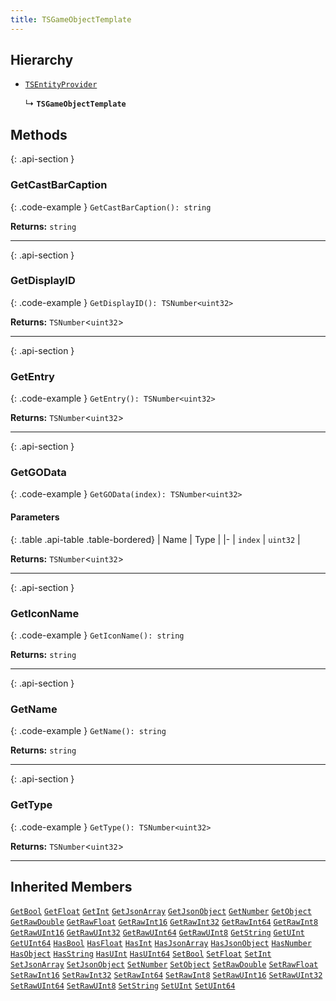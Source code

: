 ```yaml
---
title: TSGameObjectTemplate
---
```



## Hierarchy

- [`TSEntityProvider`](TSEntityProvider)

  ↳ **`TSGameObjectTemplate`**

## Methods

{: .api-section }
### GetCastBarCaption

{: .code-example }
`GetCastBarCaption(): string`

**Returns:** 
`string`

___

{: .api-section }
### GetDisplayID

{: .code-example }
`GetDisplayID(): TSNumber<uint32>`

**Returns:** 
`TSNumber`<`uint32`\>

___

{: .api-section }
### GetEntry

{: .code-example }
`GetEntry(): TSNumber<uint32>`

**Returns:** 
`TSNumber`<`uint32`\>

___

{: .api-section }
### GetGOData

{: .code-example }
`GetGOData(index): TSNumber<uint32>`

#### Parameters

{: .table .api-table .table-bordered}
| Name | Type |
|-
| `index` | `uint32` |

**Returns:** 
`TSNumber`<`uint32`\>

___

{: .api-section }
### GetIconName

{: .code-example }
`GetIconName(): string`

**Returns:** 
`string`

___

{: .api-section }
### GetName

{: .code-example }
`GetName(): string`

**Returns:** 
`string`

___

{: .api-section }
### GetType

{: .code-example }
`GetType(): TSNumber<uint32>`

**Returns:** 
`TSNumber`<`uint32`\>

___

## Inherited Members
[`GetBool`](./TSEntityProvider#getbool) [`GetFloat`](./TSEntityProvider#getfloat) [`GetInt`](./TSEntityProvider#getint) [`GetJsonArray`](./TSEntityProvider#getjsonarray) [`GetJsonObject`](./TSEntityProvider#getjsonobject) [`GetNumber`](./TSEntityProvider#getnumber) [`GetObject`](./TSEntityProvider#getobject) [`GetRawDouble`](./TSEntityProvider#getrawdouble) [`GetRawFloat`](./TSEntityProvider#getrawfloat) [`GetRawInt16`](./TSEntityProvider#getrawint16) [`GetRawInt32`](./TSEntityProvider#getrawint32) [`GetRawInt64`](./TSEntityProvider#getrawint64) [`GetRawInt8`](./TSEntityProvider#getrawint8) [`GetRawUInt16`](./TSEntityProvider#getrawuint16) [`GetRawUInt32`](./TSEntityProvider#getrawuint32) [`GetRawUInt64`](./TSEntityProvider#getrawuint64) [`GetRawUInt8`](./TSEntityProvider#getrawuint8) [`GetString`](./TSEntityProvider#getstring) [`GetUInt`](./TSEntityProvider#getuint) [`GetUInt64`](./TSEntityProvider#getuint64) [`HasBool`](./TSEntityProvider#hasbool) [`HasFloat`](./TSEntityProvider#hasfloat) [`HasInt`](./TSEntityProvider#hasint) [`HasJsonArray`](./TSEntityProvider#hasjsonarray) [`HasJsonObject`](./TSEntityProvider#hasjsonobject) [`HasNumber`](./TSEntityProvider#hasnumber) [`HasObject`](./TSEntityProvider#hasobject) [`HasString`](./TSEntityProvider#hasstring) [`HasUInt`](./TSEntityProvider#hasuint) [`HasUInt64`](./TSEntityProvider#hasuint64) [`SetBool`](./TSEntityProvider#setbool) [`SetFloat`](./TSEntityProvider#setfloat) [`SetInt`](./TSEntityProvider#setint) [`SetJsonArray`](./TSEntityProvider#setjsonarray) [`SetJsonObject`](./TSEntityProvider#setjsonobject) [`SetNumber`](./TSEntityProvider#setnumber) [`SetObject`](./TSEntityProvider#setobject) [`SetRawDouble`](./TSEntityProvider#setrawdouble) [`SetRawFloat`](./TSEntityProvider#setrawfloat) [`SetRawInt16`](./TSEntityProvider#setrawint16) [`SetRawInt32`](./TSEntityProvider#setrawint32) [`SetRawInt64`](./TSEntityProvider#setrawint64) [`SetRawInt8`](./TSEntityProvider#setrawint8) [`SetRawUInt16`](./TSEntityProvider#setrawuint16) [`SetRawUInt32`](./TSEntityProvider#setrawuint32) [`SetRawUInt64`](./TSEntityProvider#setrawuint64) [`SetRawUInt8`](./TSEntityProvider#setrawuint8) [`SetString`](./TSEntityProvider#setstring) [`SetUInt`](./TSEntityProvider#setuint) [`SetUInt64`](./TSEntityProvider#setuint64)
